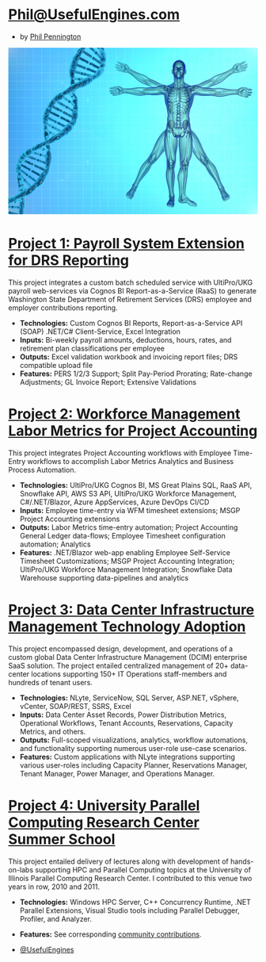 # Phil@UsefulEngines.com
* by [Phil Pennington](http://PhilPennington.me)

![alt text](UsefulMan960x640.png)

# [Project 1: Payroll System Extension for DRS Reporting](https://github.com/0xC0DE4F00D/UltiProPERS)

This project integrates a custom batch scheduled service with UltiPro/UKG payroll web-services via Cognos BI Report-as-a-Service (RaaS) to generate Washington State Department of Retirement Services (DRS) employee and employer contributions reporting.
* **Technologies:** Custom Cognos BI Reports, Report-as-a-Service API (SOAP) .NET/C# Client-Service, Excel Integration
* **Inputs:** Bi-weekly payroll amounts, deductions, hours, rates, and retirement plan classifications per employee 
* **Outputs:** Excel validation workbook and invoicing report files; DRS compatible upload file
* **Features:** PERS 1/2/3 Support; Split Pay-Period Prorating; Rate-change Adjustments; GL Invoice Report; Extensive Validations  

# [Project 2: Workforce Management Labor Metrics for Project Accounting](https://github.com/0xC0DE4F00D/WFMLaborMetrics)

This project integrates Project Accounting workflows with Employee Time-Entry workflows to accomplish Labor Metrics Analytics and Business Process Automation.
* **Technologies:** UltiPro/UKG Cognos BI, MS Great Plains SQL, RaaS API, Snowflake API, AWS S3 API, UltiPro/UKG Workforce Management, C#/.NET/Blazor, Azure AppServices, Azure DevOps CI/CD
* **Inputs:** Employee time-entry via WFM timesheet extensions; MSGP Project Accounting extensions 
* **Outputs:** Labor Metrics time-entry automation; Project Accounting General Ledger data-flows; Employee Timesheet configuration automation; Analytics
* **Features:** .NET/Blazor web-app enabling Employee Self-Service Timesheet Customizations; MSGP Project Accounting Integration; UltiPro/UKG Workforce Management Integration; Snowflake Data Warehouse supporting data-pipelines and analytics

# [Project 3: Data Center Infrastructure Management Technology Adoption](https://github.com/UsefulEngines/DcimTechnologyAdoption)

This project encompassed design, development, and operations of a custom global Data Center Infrastructure Management (DCIM) enterprise SaaS solution. The project entailed centralized management of 20+ data-center locations supporting 150+ IT Operations staff-members and hundreds of tenant users. 
* **Technologies:** NLyte, ServiceNow, SQL Server, ASP.NET, vSphere, vCenter, SOAP/REST, SSRS, Excel
* **Inputs:** Data Center Asset Records, Power Distribution Metrics, Operational Workflows, Tenant Accounts, Reservations, Capacity Metrics, and others.
* **Outputs:** Full-scoped visualizations, analytics, workflow automations, and functionality supporting numerous user-role use-case scenarios.
* **Features:** Custom applications with NLyte integrations supporting various user-roles including Capacity Planner, Reservations Manager, Tenant Manager, Power Manager, and Operations Manager. 
  
# [Project 4: University Parallel Computing Research Center Summer School](https://github.com/UsefulEngines/upcrc2011)

This project entailed delivery of lectures along with development of hands-on-labs supporting HPC and Parallel Computing topics at the University of Illinois Parallel Computing Research Center. I contributed to this venue two years in row, 2010 and 2011.
* **Technologies:** Windows HPC Server, C++ Concurrency Runtime, .NET Parallel Extensions, Visual Studio tools including Parallel Debugger, Profiler, and Analyzer.
* **Features:** See corresponding [community contributions](https://github.com/UsefulEngines?tab=repositories).

* [@UsefulEngines](https://GitHub.com/UsefulEngines)

